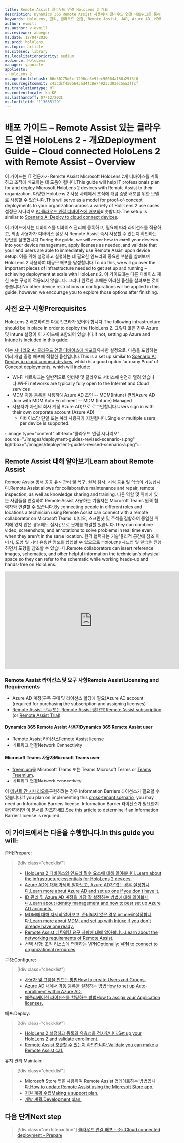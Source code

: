 ```yaml
---
title: Remote Assist 클라우드 연결 HoloLens 2 개요
description: Dynamics 365 Remote Assist 사용하여 클라우드 연결 네트워크를 통해 HoloLens 2 디바이스를 등록하는 방법을 알아봅니다.
keywords: HoloLens, 관리, 클라우드 연결, Remote Assist, AAD, Azure AD, MDM, Mobile 장치 관리
author: evmill
ms.author: v-evmill
ms.reviewer: aboeger
ms.date: 12/04/2020
ms.prod: hololens
ms.topic: article
ms.sitesec: library
ms.localizationpriority: medium
audience: HoloLens
manager: yannisle
appliesto:
- HoloLens 2
ms.openlocfilehash: 86d36275d5cf1296ca3e9fec90684a188a29f3f0
ms.sourcegitcommit: c43cd2f450b643ad4fc8e749235d03ec5aa3ffcf
ms.translationtype: MT
ms.contentlocale: ko-KR
ms.lasthandoff: 07/12/2021
ms.locfileid: "113635129"
---
```

# <a name="deployment-guide--cloud-connected-hololens-2-with-remote-assist--overview"></a><span data-ttu-id="bb873-104">배포 가이드 – Remote Assist 있는 클라우드 연결 HoloLens 2 - 개요</span><span class="sxs-lookup"><span data-stu-id="bb873-104">Deployment Guide – Cloud connected HoloLens 2 with Remote Assist – Overview</span></span>

<span data-ttu-id="bb873-105">이 가이드는 IT 전문가가 Remote Assist Microsoft HoloLens 2개 디바이스를 계획하고 조직에 배포하는 데 도움이 됩니다.</span><span class="sxs-lookup"><span data-stu-id="bb873-105">This guide will help IT professionals plan for and deploy Microsoft HoloLens 2 devices with Remote Assist to their organization.</span></span> <span data-ttu-id="bb873-106">다양한 HoloLens 2 사용 사례에서 조직에 개념 증명 배포를 위한 모델로 사용할 수 있습니다.</span><span class="sxs-lookup"><span data-stu-id="bb873-106">This will serve as a model for proof-of-concept deployments to your organization across a variety of HoloLens 2 use cases.</span></span> <span data-ttu-id="bb873-107">설정은 시나리오 [A: 클라우드 연결 디바이스에 배포와](https://docs.microsoft.com/hololens/common-scenarios#scenario-a)비슷합니다.</span><span class="sxs-lookup"><span data-stu-id="bb873-107">The setup is similar to [Scenario A: Deploy to cloud connect devices](https://docs.microsoft.com/hololens/common-scenarios#scenario-a).</span></span> 

<span data-ttu-id="bb873-108">이 가이드에서는 디바이스를 디바이스 관리에 등록하고, 필요에 따라 라이선스를 적용하고, 최종 사용자가 디바이스 설정 시 Remote Assist 즉시 사용할 수 있는지 확인하는 방법을 설명합니다.</span><span class="sxs-lookup"><span data-stu-id="bb873-108">During the guide, we will cover how to enroll your devices into your device management, apply licenses as needed, and validate that your end users are able to immediately use Remote Assist upon device setup.</span></span> <span data-ttu-id="bb873-109">이를 위해 설정하고 실행하는 데 필요한 인프라의 중요한 부분을 살펴보며 HoloLens 2 사용하여 대규모 배포를 달성합니다.</span><span class="sxs-lookup"><span data-stu-id="bb873-109">To do this, we will go over the important pieces of infrastructure needed to get set up and running – achieving deployment at scale with HoloLens 2.</span></span> <span data-ttu-id="bb873-110">이 가이드에는 다른 디바이스 제한 또는 구성이 적용되지 않습니다. 그러나 완료한 후에는 이러한 옵션을 살펴보는 것이 좋습니다.</span><span class="sxs-lookup"><span data-stu-id="bb873-110">No other device restrictions or configurations will be applied in this guide, however, we encourage you to explore those options after finishing.</span></span>

## <a name="prerequisites"></a><span data-ttu-id="bb873-111">사전 요구 사항</span><span class="sxs-lookup"><span data-stu-id="bb873-111">Prerequisites</span></span>

<span data-ttu-id="bb873-112">HoloLens 2 배포하려면 다음 인프라가 있어야 합니다.</span><span class="sxs-lookup"><span data-stu-id="bb873-112">The following infrastructure should be in place in order to deploy the HoloLens 2.</span></span> <span data-ttu-id="bb873-113">그렇지 않은 경우 Azure 및 Intune 설정이 이 가이드에 포함되어 있습니다.</span><span class="sxs-lookup"><span data-stu-id="bb873-113">If not, setting up Azure and Intune is included in this guide:</span></span>

<span data-ttu-id="bb873-114">이는 [시나리오 A: 클라우드 연결 디바이스에 배포와](/hololens/common-scenarios#scenario-a)유사한 설정으로, 다음을 포함하는 여러 개념 증명 배포에 적합한 옵션입니다.</span><span class="sxs-lookup"><span data-stu-id="bb873-114">This is a set up similar to [Scenario A: Deploy to cloud connect devices](/hololens/common-scenarios#scenario-a), which is a good option for many Proof of Concept deployments, which will include:</span></span>

- <span data-ttu-id="bb873-115">Wi-Fi 네트워크는 일반적으로 인터넷 및 클라우드 서비스에 완전히 열려 있습니다.</span><span class="sxs-lookup"><span data-stu-id="bb873-115">Wi-Fi networks are typically fully open to the Internet and Cloud services</span></span>
- <span data-ttu-id="bb873-116">MDM 자동 등록을 사용하여 Azure AD 조인 -- MDM(Intune) 관리</span><span class="sxs-lookup"><span data-stu-id="bb873-116">Azure AD Join with MDM Auto Enrollment -- MDM (Intune) Managed</span></span>
- <span data-ttu-id="bb873-117">사용자가 자신의 회사 계정(Azure AD)으로 로그인합니다.</span><span class="sxs-lookup"><span data-stu-id="bb873-117">Users sign in with their own corporate account (Azure AD)</span></span>
    - <span data-ttu-id="bb873-118">디바이스당 단일 또는 여러 사용자가 지원됩니다.</span><span class="sxs-lookup"><span data-stu-id="bb873-118">Single or multiple users per device is supported.</span></span>

:::image type="content" alt-text="클라우드 연결 시나리오" source="./images/deployment-guides-revised-scenario-a.png" lightbox="./images/deployment-guides-revised-scenario-a.png":::


## <a name="learn-about-remote-assist"></a><span data-ttu-id="bb873-120">Remote Assist 대해 알아보기</span><span class="sxs-lookup"><span data-stu-id="bb873-120">Learn about Remote Assist</span></span>

<span data-ttu-id="bb873-121">Remote Assist 통해 공동 유지 관리 및 복구, 원격 검사, 지식 공유 및 학습이 가능합니다.</span><span class="sxs-lookup"><span data-stu-id="bb873-121">Remote Assist allows for collaborative maintenance and repair, remote inspection, as well as knowledge sharing and training.</span></span> <span data-ttu-id="bb873-122">다른 역할 및 위치에 있는 사람들을 연결하여 Remote Assist 사용하는 기술자는 Microsoft Teams 원격 협력자와 연결할 수 있습니다.</span><span class="sxs-lookup"><span data-stu-id="bb873-122">By connecting people in different roles and locations a technician using Remote Assist can connect with a remote collaborator on Microsoft Teams.</span></span> <span data-ttu-id="bb873-123">비디오, 스크린샷 및 주석을 결합하여 동일한 위치에 있지 않은 경우에도 실시간으로 문제를 해결할&#39;있습니다.</span><span class="sxs-lookup"><span data-stu-id="bb873-123">They can combine video, screenshots, and annotations to solve problems in real time even when they aren&#39;t in the same location.</span></span> <span data-ttu-id="bb873-124">원격 협력자는 기술&#39;물리적 공간에 참조 이미지, 도형 및 기타 유용한 정보를 삽입할 수 있으므로 HoloLens 헤드업 및 실습을 진행하면서 도형을 참조할 수 있습니다.</span><span class="sxs-lookup"><span data-stu-id="bb873-124">Remote collaborators can insert reference images, schematics, and other helpful information the technician&#39;s physical space so they can refer to the schematic while working heads-up and hands-free on HoloLens.</span></span>

<iframe width="560" height="315" src="https://www.youtube.com/embed/d3YT8j0yYl0" frameborder="0" allow="accelerometer; autoplay; clipboard-write; encrypted-media; gyroscope; picture-in-picture" allowfullscreen></iframe>

### <a name="remote-assist-licensing-and-requirements"></a><span data-ttu-id="bb873-125">Remote Assist 라이선스 및 요구 사항</span><span class="sxs-lookup"><span data-stu-id="bb873-125">Remote Assist Licensing and Requirements</span></span>

- <span data-ttu-id="bb873-126">Azure AD 계정(구독 구매 및 라이선스 할당에 필요)</span><span class="sxs-lookup"><span data-stu-id="bb873-126">Azure AD account (required for purchasing the subscription and assigning licenses)</span></span>
- <span data-ttu-id="bb873-127">[Remote Assist 구독(또는](https://docs.microsoft.com/dynamics365/mixed-reality/remote-assist/buy-and-deploy-remote-assist) [Remote Assist 평가판)](https://docs.microsoft.com/dynamics365/mixed-reality/remote-assist/try-remote-assist)</span><span class="sxs-lookup"><span data-stu-id="bb873-127">[Remote Assist subscription](https://docs.microsoft.com/dynamics365/mixed-reality/remote-assist/buy-and-deploy-remote-assist) (or [Remote Assist Trial](https://docs.microsoft.com/dynamics365/mixed-reality/remote-assist/try-remote-assist))</span></span>
    
#### <a name="dynamics-365-remote-assist-user"></a><span data-ttu-id="bb873-128">Dynamics 365 Remote Assist 사용자</span><span class="sxs-lookup"><span data-stu-id="bb873-128">Dynamics 365 Remote Assist user</span></span>

- <span data-ttu-id="bb873-129">Remote Assist 라이선스</span><span class="sxs-lookup"><span data-stu-id="bb873-129">Remote Assist license</span></span>
- <span data-ttu-id="bb873-130">네트워크 연결</span><span class="sxs-lookup"><span data-stu-id="bb873-130">Network Connectivity</span></span>

#### <a name="microsoft-teams-user"></a><span data-ttu-id="bb873-131">Microsoft Teams 사용자</span><span class="sxs-lookup"><span data-stu-id="bb873-131">Microsoft Teams user</span></span>

- <span data-ttu-id="bb873-132">[freemium](https://products.office.com/microsoft-teams/free)을 Microsoft Teams 또는 Teams.</span><span class="sxs-lookup"><span data-stu-id="bb873-132">Microsoft Teams or [Teams Freemium](https://products.office.com/microsoft-teams/free).</span></span>
- <span data-ttu-id="bb873-133">네트워크 연결</span><span class="sxs-lookup"><span data-stu-id="bb873-133">Network connectivity</span></span>

<span data-ttu-id="bb873-134">이 [테넌트 간 시나리오를](https://docs.microsoft.com/dynamics365/mixed-reality/remote-assist/cross-tenant-overview#scenario-2-leasing-services-to-other-tenants)구현하려는 경우 Information Barriers 라이선스가 필요할 수 있습니다.</span><span class="sxs-lookup"><span data-stu-id="bb873-134">If you plan on implementing this [cross-tenant scenario](https://docs.microsoft.com/dynamics365/mixed-reality/remote-assist/cross-tenant-overview#scenario-2-leasing-services-to-other-tenants), you may need an Information Barriers license.</span></span> <span data-ttu-id="bb873-135">Information Barrier 라이선스가 필요한지 확인하려면 [이 문서를](https://docs.microsoft.com/dynamics365/mixed-reality/remote-assist/cross-tenant-licensing-implementation#step-1-determine-if-information-barriers-are-necessary) 참조하세요.</span><span class="sxs-lookup"><span data-stu-id="bb873-135">See [this article](https://docs.microsoft.com/dynamics365/mixed-reality/remote-assist/cross-tenant-licensing-implementation#step-1-determine-if-information-barriers-are-necessary) to determine if an Information Barrier License is required.</span></span>

## <a name="in-this-guide-you-will"></a><span data-ttu-id="bb873-136">이 가이드에서는 다음을 수행합니다.</span><span class="sxs-lookup"><span data-stu-id="bb873-136">In this guide you will:</span></span>

<span data-ttu-id="bb873-137">준비:</span><span class="sxs-lookup"><span data-stu-id="bb873-137">Prepare:</span></span>

> [!div class="checklist"]
> - [<span data-ttu-id="bb873-138">HoloLens 2 디바이스의 인프라 필수 요소에 대해 알아봅니다.</span><span class="sxs-lookup"><span data-stu-id="bb873-138">Learn about the infrastructure essentials for HoloLens 2 devices.</span></span>](hololens2-cloud-connected-prepare.md#infrastructure-essentials)
> - [<span data-ttu-id="bb873-139">Azure AD에 대해 자세히 알아보고, Azure AD가&#39;없는 경우 설정합니다.</span><span class="sxs-lookup"><span data-stu-id="bb873-139">Learn more about Azure AD and set up one if you don&#39;t have it.</span></span>](hololens2-cloud-connected-prepare.md#azure-active-directory)
> - [<span data-ttu-id="bb873-140">ID 관리 및 Azure AD 계정을 가장 잘 설정하는 방법에 대해 알아봅니다.</span><span class="sxs-lookup"><span data-stu-id="bb873-140">Learn about Identity management and how to best set up Azure AD accounts.</span></span>](hololens2-cloud-connected-prepare.md#identity-management)
> - [<span data-ttu-id="bb873-141">MDM에 대해 자세히 알아보고, 준비되지 않은 경우 intune을&#39;설정합니다.</span><span class="sxs-lookup"><span data-stu-id="bb873-141">Learn more about MDM, and set up with Intune if you don&#39;t already have one ready.</span></span>](hololens2-cloud-connected-prepare.md#mobile-device-management)
> - [<span data-ttu-id="bb873-142">Remote Assist 네트워킹 요구 사항에 대해 알아봅니다.</span><span class="sxs-lookup"><span data-stu-id="bb873-142">Learn about the networking requirements of Remote Assist.</span></span>](hololens2-cloud-connected-prepare.md#network)
> - [<span data-ttu-id="bb873-143">선택 사항: 조직 리소스에 연결하는 VPN</span><span class="sxs-lookup"><span data-stu-id="bb873-143">Optionally: VPN to connect to organizational resources</span></span>](hololens2-cloud-connected-prepare.md#optional-connect-your-hololens-to-vpn)

<span data-ttu-id="bb873-144">구성:</span><span class="sxs-lookup"><span data-stu-id="bb873-144">Configure:</span></span>

> [!div class="checklist"]
> - [<span data-ttu-id="bb873-145">사용자 및 그룹을 만드는 방법</span><span class="sxs-lookup"><span data-stu-id="bb873-145">How to create Users and Groups.</span></span>](hololens2-cloud-connected-configure.md#azure-users-and-groups)
> - [<span data-ttu-id="bb873-146">Azure AD 내에서 자동 등록을 설정하는 방법</span><span class="sxs-lookup"><span data-stu-id="bb873-146">How to set up Auto-enrollment within Azure AD.</span></span>](hololens2-cloud-connected-configure.md#auto-enrollment-on-hololens-2)
> - [<span data-ttu-id="bb873-147">애플리케이션 라이선스를 할당하는 방법</span><span class="sxs-lookup"><span data-stu-id="bb873-147">How to assign your Application licenses.</span></span>](hololens2-cloud-connected-configure.md#application-licenses)

<span data-ttu-id="bb873-148">배포:</span><span class="sxs-lookup"><span data-stu-id="bb873-148">Deploy:</span></span>

> [!div class="checklist"]
> - [<span data-ttu-id="bb873-149">HoloLens 2 설정하고 등록의 유효성을 검사합니다.</span><span class="sxs-lookup"><span data-stu-id="bb873-149">Set up your HoloLens 2 and validate enrollment.</span></span>](hololens2-cloud-connected-deploy.md#enrollment-validation)
> - [<span data-ttu-id="bb873-150">Remote Assist 호출할 수 있는지 확인합니다.</span><span class="sxs-lookup"><span data-stu-id="bb873-150">Validate you can make a Remote Assist call.</span></span>](hololens2-cloud-connected-deploy.md#remote-assist-call-validation)

<span data-ttu-id="bb873-151">유지 관리:</span><span class="sxs-lookup"><span data-stu-id="bb873-151">Maintain:</span></span>

> [!div class="checklist"]
> - [<span data-ttu-id="bb873-152">Microsoft Store 앱을 사용하여 Remote Assist 업데이트하는 방법입니다.</span><span class="sxs-lookup"><span data-stu-id="bb873-152">How to update Remote Assist using the Microsoft Store app.</span></span>](hololens2-cloud-connected-maintain.md#updates)
> - [<span data-ttu-id="bb873-153">지원 계획 수립</span><span class="sxs-lookup"><span data-stu-id="bb873-153">Making a support plan.</span></span>](hololens2-cloud-connected-maintain.md#support-plan)
> - [<span data-ttu-id="bb873-154">개발 계획.</span><span class="sxs-lookup"><span data-stu-id="bb873-154">Development plan.</span></span>](hololens2-cloud-connected-maintain.md#development-plan)

## <a name="next-step"></a><span data-ttu-id="bb873-155">다음 단계</span><span class="sxs-lookup"><span data-stu-id="bb873-155">Next step</span></span>

> [!div class="nextstepaction"]
> [<span data-ttu-id="bb873-156">클라우드 연결 배포 - 준비</span><span class="sxs-lookup"><span data-stu-id="bb873-156">Cloud connected deployment - Prepare</span></span>](hololens2-cloud-connected-prepare.md)

